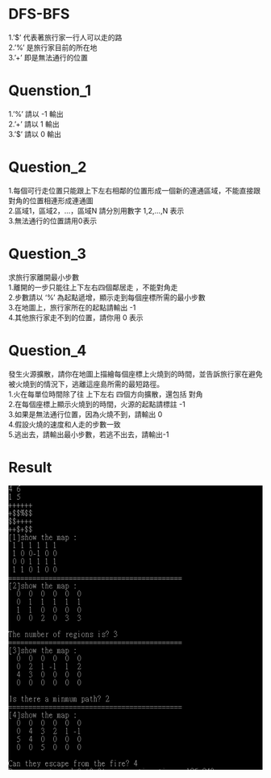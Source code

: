 # DFS-BFS
1.’$’ 代表著旅行家一行人可以走的路  
2.’%’ 是旅行家目前的所在地  
3.’+’ 即是無法通行的位置  
# Quenstion_1  
1.’%’ 請以 -1 輸出  
2.’+’ 請以 1 輸出  
3.’$’ 請以 0 輸出  
# Question_2
1.每個可行走位置只能跟上下左右相鄰的位置形成一個新的連通區域，不能直接跟對角的位置相連形成連通圖  
2.區域1，區域2，…，區域N 請分別用數字 1,2,…,N 表示  
3.無法通行的位置請用0表示  
# Question_3
求旅行家離開最小步數  
1.離開的一步只能往上下左右四個鄰居走 ，不能對角走  
2.步數請以 ‘%’ 為起點遞增，顯示走到每個座標所需的最小步數  
3.在地圖上，旅行家所在的起點請輸出 -1  
4.其他旅行家走不到的位置，請你用 0 表示  
# Question_4
發生火源擴散，請你在地圖上描繪每個座標上火燒到的時間，並告訴旅行家在避免被火燒到的情況下，逃離這座島所需的最短路徑。  
1.火在每單位時間除了往 上下左右 四個方向擴散，還包括 對角  
2.在每個座標上顯示火燒到的時間，火源的起點請標註 -1  
3.如果是無法通行位置，因為火燒不到，請輸出 0  
4.假設火燒的速度和人走的步數一致  
5.逃出去，請輸出最小步數，若逃不出去，請輸出-1  
# Result
![image](Project4.PNG)




